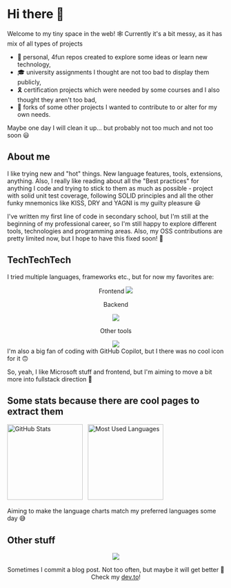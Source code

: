 # Hi there 👋

Welcome to my tiny space in the web! 🕸️ Currently it's a bit messy, as it has mix of all types of projects

- 🔭 personal, 4fun repos created to explore some ideas or learn new technology,
- 🎓 university assignments I thought are not too bad to display them publicly,
- 🎗️ certification projects which were needed by some courses and I also thought they aren't too bad,
- 🍴 forks of some other projects I wanted to contribute to or alter for my own needs.

Maybe one day I will clean it up... but probably not too much and not too soon 😃

## About me

I like trying new and "hot" things. New language features, tools, extensions, anything. Also, I really like reading about all the "Best practices" for anything I code and trying to stick to them as much as possible - project with solid unit test coverage, following SOLID principles and all the other funky mnemonics like KISS, DRY and YAGNI is my guilty pleasure 😃

I've written my first line of code in secondary school, but I'm still at the beginning of my professional career, so I'm still happy to explore different tools, technologies and programming areas. Also, my OSS contributions are pretty limited now, but I hope to have this fixed soon! 🎯

## TechTechTech

I tried multiple languages, frameworks etc., but for now my favorites are:

<div align="center">
  Frontend

  <a href="https://skillicons.dev">
    <img src="https://skillicons.dev/icons?i=vue,angular,js,ts,html,css" />
  </a>

  Backend

  <a href="https://skillicons.dev">
    <img src="https://skillicons.dev/icons?i=net,cs" />
  </a>

  Other tools
  
  <a href="https://skillicons.dev">
    <img src="https://skillicons.dev/icons?i=azure,unity,github,vscode" />
  </a>
</div>
I'm also a big fan of coding with GitHub Copilot, but I there was no cool icon for it 🙃

So, yeah, I like Microsoft stuff and frontend, but I'm aiming to move a bit more into fullstack direction 🙂

## Some stats because there are cool pages to extract them

<p>
    <img height=175 alt="GitHub Stats" src="https://github-readme-stats.vercel.app/api?username=Voodu&show_icons=true&count_private=true&theme=dark" />&nbsp;&nbsp;
    <img height=175 alt="Most Used Languages" src="https://github-readme-stats.vercel.app/api/top-langs/?username=Voodu&layout=compact&theme=dark" />&nbsp;&nbsp;
</p>

Aiming to make the language charts match my preferred languages some day 😅

## Other stuff

<div align="center">
<a href="https://skillicons.dev">
  <img src="https://skillicons.dev/icons?i=devto" />
</a>

Sometimes I commit a blog post. Not too often, but maybe it will get better 🙂 Check my [dev.to](https://dev.to/voodu)!
</div>
<!--
**Voodu/Voodu** is a ✨ _special_ ✨ repository because its `README.md` (this file) appears on your GitHub profile.

Here are some ideas to get you started:

- 🔭 I’m currently working on ...
- 🌱 I’m currently learning ...
- 👯 I’m looking to collaborate on ...
- 🤔 I’m looking for help with ...
- 💬 Ask me about ...
- 📫 How to reach me: ...
- 😄 Pronouns: ...
- ⚡ Fun fact: ...
    -->
